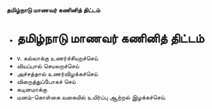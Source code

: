**தமிழ்நாடு மாணவர் கணினித் திட்டம்**
- # தமிழ்நாடு மாணவர் கணினித் திட்டம்
- v. கல்லாக்கு உணர்ச்சியறச்செய்
- வியப்பால் செயலறச்செய்
- அச்சத்தால் உணர்விழக்கச்செய்
- விறைத்துப்போகச் செய்
- கடினமாக்கு
- மனம்-கொள்கை வகையில் உயிர்ப்பு ஆற்றல் இழக்கச்செய்.

